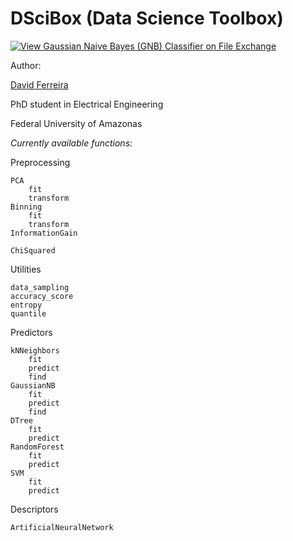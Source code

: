 # DSciBox (Data Science Toolbox)

[![View Gaussian Naive Bayes (GNB) Classifier on File Exchange](https://www.mathworks.com/matlabcentral/images/matlab-file-exchange.svg)](https://www.mathworks.com/matlabcentral/fileexchange/76355-gaussian-naive-bayes-gnb-classifier)

Author:

[David Ferreira](http://lattes.cnpq.br/3863655668683045)

PhD student in Electrical Engineering

Federal University of Amazonas

*Currently available functions:*

Preprocessing
        
    PCA
        fit
        transform
    Binning
        fit
        transform
    InformationGain
        
    ChiSquared

Utilities

    data_sampling 
    accuracy_score  
    entropy 
    quantile
        
Predictors

    kNNeighbors
        fit
        predict
        find
    GaussianNB
        fit
        predict
        find
    DTree
        fit
        predict
    RandomForest
        fit
        predict
    SVM
        fit
        predict

Descriptors

    ArtificialNeuralNetwork
